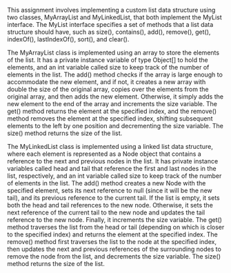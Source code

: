This assignment involves implementing a custom list data structure using two classes, MyArrayList and MyLinkedList, that both implement the MyList interface. The MyList interface specifies a set of methods that a list data structure should have, such as size(), contains(), add(), remove(), get(), indexOf(), lastIndexOf(), sort(), and clear().

The MyArrayList class is implemented using an array to store the elements of the list. It has a private instance variable of type Object[] to hold the elements, and an int variable called size to keep track of the number of elements in the list. The add() method checks if the array is large enough to accommodate the new element, and if not, it creates a new array with double the size of the original array, copies over the elements from the original array, and then adds the new element. Otherwise, it simply adds the new element to the end of the array and increments the size variable. The get() method returns the element at the specified index, and the remove() method removes the element at the specified index, shifting subsequent elements to the left by one position and decrementing the size variable. The size() method returns the size of the list.

The MyLinkedList class is implemented using a linked list data structure, where each element is represented as a Node object that contains a reference to the next and previous nodes in the list. It has private instance variables called head and tail that reference the first and last nodes in the list, respectively, and an int variable called size to keep track of the number of elements in the list. The add() method creates a new Node with the specified element, sets its next reference to null (since it will be the new tail), and its previous reference to the current tail. If the list is empty, it sets both the head and tail references to the new node. Otherwise, it sets the next reference of the current tail to the new node and updates the tail reference to the new node. Finally, it increments the size variable. The get() method traverses the list from the head or tail (depending on which is closer to the specified index) and returns the element at the specified index. The remove() method first traverses the list to the node at the specified index, then updates the next and previous references of the surrounding nodes to remove the node from the list, and decrements the size variable. The size() method returns the size of the list.
